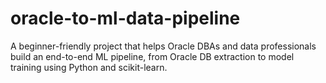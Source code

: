 # oracle-to-ml-data-pipeline
A beginner-friendly project that helps Oracle DBAs and data professionals build an end-to-end ML pipeline, from Oracle DB extraction to model training using Python and scikit-learn.
